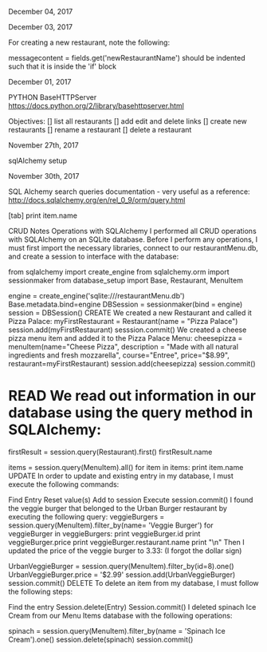 December 04, 2017



December 03, 2017

For creating a new restaurant, note the following: 

messagecontent = fields.get('newRestaurantName') should be indented such that it is inside the 'if' block

December 01, 2017

PYTHON BaseHTTPServer 
https://docs.python.org/2/library/basehttpserver.html

Objectives:
[] list all restaurants
[] add edit and delete links
[] create new restaurants
[] rename a restaurant
[] delete a restaurant


November 27th, 2017

sqlAlchemy setup 


November 30th, 2017

SQL Alchemy search queries documentation - very useful as a reference: 
http://docs.sqlalchemy.org/en/rel_0_9/orm/query.html

[tab] print item.name 
<!-- press enter again in python -->


CRUD Notes
Operations with SQLAlchemy
I performed all CRUD operations with SQLAlchemy on an SQLite database. Before I perform any operations, I must first import the necessary libraries, connect to our restaurantMenu.db, and create a session to interface with the database:

from sqlalchemy import create_engine
from sqlalchemy.orm import sessionmaker
from database_setup import Base, Restaurant, MenuItem

engine = create_engine('sqlite:///restaurantMenu.db')
Base.metadata.bind=engine
DBSession = sessionmaker(bind = engine)
session = DBSession()
CREATE
We created a new Restaurant and called it Pizza Palace:
myFirstRestaurant = Restaurant(name = "Pizza Palace")
session.add(myFirstRestaurant)
sesssion.commit()
We created a cheese pizza menu item and added it to the Pizza Palace Menu:
cheesepizza = menuItem(name="Cheese Pizza", description = "Made with all natural ingredients and fresh mozzarella", course="Entree", price="$8.99", restaurant=myFirstRestaurant)
session.add(cheesepizza)
session.commit()
# READ We read out information in our database using the query method in SQLAlchemy:
firstResult = session.query(Restaurant).first()
firstResult.name

items = session.query(MenuItem).all()
for item in items:
    print item.name
UPDATE
In order to update and existing entry in my database, I must execute the following commands:

Find Entry
Reset value(s)
Add to session
Execute session.commit()
I found the veggie burger that belonged to the Urban Burger restaurant by executing the following query:
veggieBurgers = session.query(MenuItem).filter_by(name= 'Veggie Burger')
for veggieBurger in veggieBurgers:
    print veggieBurger.id
    print veggieBurger.price
    print veggieBurger.restaurant.name
    print "\n"
Then I updated the price of the veggie burger to 3.33: (I forgot the dollar sign)

UrbanVeggieBurger = session.query(MenuItem).filter_by(id=8).one()
UrbanVeggieBurger.price = '$2.99'
session.add(UrbanVeggieBurger)
session.commit() 
DELETE
To delete an item from my database, I must follow the following steps:

Find the entry
Session.delete(Entry)
Session.commit()
I deleted spinach Ice Cream from our Menu Items database with the following operations:

spinach = session.query(MenuItem).filter_by(name = 'Spinach Ice Cream').one()
session.delete(spinach)
session.commit() 